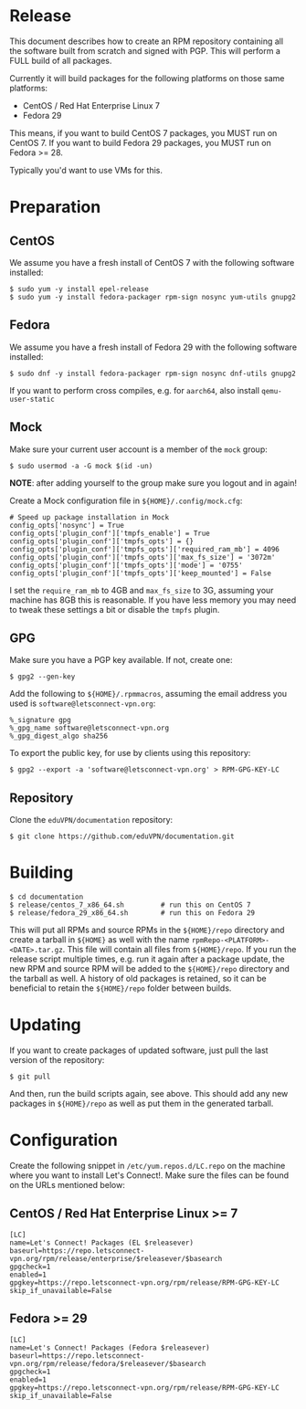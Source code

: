 # Release

This document describes how to create an RPM repository containing all the 
software built from scratch and signed with PGP. This will perform a FULL 
build of all packages.

Currently it will build packages for the following platforms on those same
platforms:

* CentOS / Red Hat Enterprise Linux 7
* Fedora 29

This means, if you want to build CentOS 7 packages, you MUST run on CentOS 7. 
If you want to build Fedora 29 packages, you MUST run on Fedora >= 28.

Typically you'd want to use VMs for this.

# Preparation

## CentOS

We assume you have a fresh install of CentOS 7 with the following software 
installed:

    $ sudo yum -y install epel-release
    $ sudo yum -y install fedora-packager rpm-sign nosync yum-utils gnupg2

## Fedora

We assume you have a fresh install of Fedora 29 with the following software 
installed:

    $ sudo dnf -y install fedora-packager rpm-sign nosync dnf-utils gnupg2

If you want to perform cross compiles, e.g. for `aarch64`, also install 
`qemu-user-static`

## Mock

Make sure your current user account is a member of the `mock` group:

    $ sudo usermod -a -G mock $(id -un)

**NOTE**: after adding yourself to the group make sure you logout and in 
again!

Create a Mock configuration file in `${HOME}/.config/mock.cfg`:

    # Speed up package installation in Mock
    config_opts['nosync'] = True
    config_opts['plugin_conf']['tmpfs_enable'] = True
    config_opts['plugin_conf']['tmpfs_opts'] = {}
    config_opts['plugin_conf']['tmpfs_opts']['required_ram_mb'] = 4096
    config_opts['plugin_conf']['tmpfs_opts']['max_fs_size'] = '3072m'
    config_opts['plugin_conf']['tmpfs_opts']['mode'] = '0755'
    config_opts['plugin_conf']['tmpfs_opts']['keep_mounted'] = False

I set the `require_ram_mb` to 4GB and `max_fs_size` to 3G, assuming your 
machine has 8GB this is reasonable. If you have less memory you may need to 
tweak these settings a bit or disable the `tmpfs` plugin.

## GPG

Make sure you have a PGP key available. If not, create one:

    $ gpg2 --gen-key

Add the following to `${HOME}/.rpmmacros`, assuming the email address you used 
is `software@letsconnect-vpn.org`:

    %_signature gpg
    %_gpg_name software@letsconnect-vpn.org
    %_gpg_digest_algo sha256

To export the public key, for use by clients using this repository:

    $ gpg2 --export -a 'software@letsconnect-vpn.org' > RPM-GPG-KEY-LC

## Repository

Clone the `eduVPN/documentation` repository:

    $ git clone https://github.com/eduVPN/documentation.git

# Building

    $ cd documentation
    $ release/centos_7_x86_64.sh         # run this on CentOS 7
    $ release/fedora_29_x86_64.sh        # run this on Fedora 29

This will put all RPMs and source RPMs in the `${HOME}/repo` directory and 
create a tarball in `${HOME}` as well with the name 
`rpmRepo-<PLATFORM>-<DATE>.tar.gz`. This file will contain all files from 
`${HOME}/repo`. If you run the release script multiple times, e.g. run it 
again after a package update, the new RPM and source RPM will be added to the 
`${HOME}/repo` directory and the tarball as well. A history of old packages is 
retained, so it can be beneficial to retain the `${HOME}/repo` folder between
builds.

# Updating

If you want to create packages of updated software, just pull the last version
of the repository:

    $ git pull

And then, run the build scripts again, see above. This should add any new 
packages in `${HOME}/repo` as well as put them in the generated tarball.

# Configuration

Create the following snippet in `/etc/yum.repos.d/LC.repo` on the machine where 
you want to install Let's Connect!. Make sure the files can be found on the URLs 
mentioned below:

## CentOS / Red Hat Enterprise Linux >= 7

    [LC]
    name=Let's Connect! Packages (EL $releasever)
    baseurl=https://repo.letsconnect-vpn.org/rpm/release/enterprise/$releasever/$basearch
    gpgcheck=1
    enabled=1
    gpgkey=https://repo.letsconnect-vpn.org/rpm/release/RPM-GPG-KEY-LC
    skip_if_unavailable=False

## Fedora >= 29

    [LC]
    name=Let's Connect! Packages (Fedora $releasever) 
    baseurl=https://repo.letsconnect-vpn.org/rpm/release/fedora/$releasever/$basearch
    gpgcheck=1
    enabled=1
    gpgkey=https://repo.letsconnect-vpn.org/rpm/release/RPM-GPG-KEY-LC
    skip_if_unavailable=False
